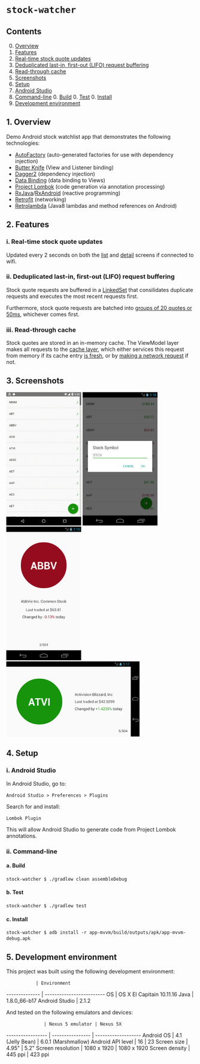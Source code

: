 # `stock-watcher`

## Contents

0. [Overview](#1-overview)
0. [Features](#2-features)
  0. [Real-time stock quote updates](#i-real-time-stock-quote-updates)
  0. [Deduplicated last-in, first-out (LIFO) request buffering](#ii-deduplicated-last-in-first-out-lifo-request-buffering)
  0. [Read-through cache](#iii-read-through-cache)
0. [Screenshots](#3-screenshots)
0. [Setup](#4-setup)
  0. [Android Studio](#i-android-studio)
  0. [Command-line](#ii-command-line)
    0. [Build](#a-build)
    0. [Test](#b-test)
    0. [Install](#c-install)
0. [Development environment](#5-development-environment)

## 1. Overview

Demo Android stock watchlist app that demonstrates the following technologies:

  * [AutoFactory](//github.com/google/auto/tree/master/factory) (auto-generated factories for use with dependency injection)
  * [Butter Knife](http://jakewharton.github.io/butterknife/) (View and Listener binding)
  * [Dagger2](http://google.github.io/dagger/) (dependency injection)
  * [Data Binding](http://developer.android.com/topic/libraries/data-binding/index.html) (data binding to Views)
  * [Project Lombok](http://projectlombok.org/features/index.html) (code generation via annotation processing)
  * [RxJava](//github.com/ReactiveX/RxJava/wiki)/[RxAndroid](//github.com/ReactiveX/RxAndroid/wiki) (reactive programming)
  * [Retrofit](http://square.github.io/retrofit/) (networking)
  * [Retrolambda](//github.com/evant/gradle-retrolambda) (Java8 lambdas and method references on Android)

## 2. Features

### i. Real-time stock quote updates

Updated every 2 seconds on both the [list](app-mvvm/src/main/java/cheneric/stockwatcher/viewmodel/StockQuoteListItemViewModel.java#L153) and [detail](app-mvvm/src/main/java/cheneric/stockwatcher/viewmodel/StockQuoteDetailViewModel.java#L133) screens if connected to wifi.

### ii. Deduplicated last-in, first-out (LIFO) request buffering

Stock quote requests are buffered in a [LinkedSet](app-mvvm/src/main/java/cheneric/stockwatcher/util/LinkedSet.java) that consilidates duplicate requests and executes the most recent requests first.

Furthermore, stock quote requests are batched into [groups of 20 quotes or 50ms](app-mvvm/src/main/java/cheneric/stockwatcher/model/StockQuoteService.java#L58), whichever comes first.

### iii. Read-through cache

Stock quotes are stored in an in-memory cache.  The ViewModel layer makes all requests to the [cache layer](app-mvvm/src/main/java/cheneric/stockwatcher/model/StockQuoteProvider.java#L32), which either services this request from memory if its cache entry [is fresh](app-mvvm/src/main/java/cheneric/stockwatcher/model/StockQuoteProvider.java#L70), or by [making a network request](app-mvvm/src/main/java/cheneric/stockwatcher/model/StockQuoteService.java#L39) if not.
  
## 3. Screenshots

[<img src="./screenshots/stock_list.gif" width="200px"/>](screenshots/stock_list.gif)
[<img src="./screenshots/stock_add.png" width="200px"/>](screenshots/stock_add.png)
[<img src="./screenshots/stock_detail_portrait.png" width="200px"/>](screenshots/stock_detail_portrait.png)
[<img src="./screenshots/stock_detail_landscape.png" height="200px"/>](screenshots/stock_detail_landscape.png)

## 4. Setup

### i. Android Studio

In Android Studio, go to:

```
Android Studio > Preferences > Plugins
```

Search for and install:

```
Lombok Plugin
```

This will allow Android Studio to generate code from Project Lombok annotations.

### ii. Command-line

#### a. Build

```
stock-watcher $ ./gradlew clean assembleDebug
```

#### b. Test

```
stock-watcher $ ./gradlew test
```

#### c. Install 

```
stock-watcher $ adb install -r app-mvvm/build/outputs/apk/app-mvvm-debug.apk
```

## 5. Development environment

This project was built using the following development environment:

               | Environment         
-------------- | -------------------------
OS             | OS X El Capitain 10.11.16
Java           | 1.8.0_66-b17
Android Studio | 2.1.2

And tested on the following emulators and devices:

                  | Nexus 5 emulator | Nexus 5X
----------------- | ---------------- | -------------------
Android OS        | 4.1 (Jelly Bean) | 6.0.1 (Marshmallow)
Android API level | 16               | 23
Screen size       | 4.95"            | 5.2"
Screen resolution | 1080 x 1920      | 1080 x 1920
Screen density    | 445 ppi          | 423 ppi
